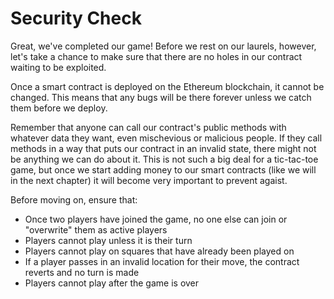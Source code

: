 # Security Check

Great, we've completed our game! Before we rest on our laurels, however, let's take a chance to make sure that there are no holes in our contract waiting to be exploited. 

Once a smart contract is deployed on the Ethereum blockchain, it cannot be changed. This means that any bugs will be there forever unless we catch them before we deploy.

Remember that anyone can call our contract's public methods with whatever data they want, even mischevious or malicious people. If they call methods in a way that puts our contract in an invalid state, there might not be anything we can do about it. This is not such a big deal for a tic-tac-toe game, but once we start adding money to our smart contracts (like we will in the next chapter) it will become very important to prevent agaist.

Before moving on, ensure that:

- Once two players have joined the game, no one else can join or "overwrite" them as active players
- Players cannot play unless it is their turn
- Players cannot play on squares that have already been played on
- If a player passes in an invalid location for their move, the contract reverts and no turn is made
- Players cannot play after the game is over
